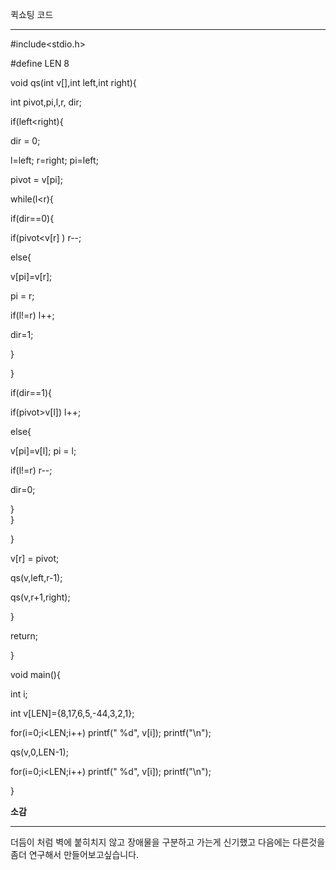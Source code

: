 퀵쇼팅 코드
***********

 #include<stdio.h>
 
 #define LEN 8

 void qs(int v[],int left,int right){
 
  int pivot,pi,l,r, dir;
  
 if(left<right){
 
  dir = 0;
  
  l=left; r=right; pi=left; 
  
  pivot = v[pi];
  
  while(l<r){
  
   if(dir==0){
   
  if(pivot<v[r] ) r--;
    
  else{
    
  v[pi]=v[r];
     
  pi = r;
    
 if(l!=r) l++;
     
 dir=1;
     
  }
    
  }
   
  if(dir==1){
   
  if(pivot>v[l]) l++;
    
  else{
    
  v[pi]=v[l];
      pi = l;
     
if(l!=r) r--;
     
 dir=0;
     
 }  
     }
  
 }
  
v[r] = pivot;
  
qs(v,left,r-1);
  
qs(v,r+1,right);
  
}
 
return;
 
 
}

void main(){

int i;
 
int v[LEN]={8,17,6,5,-44,3,2,1};
 
for(i=0;i<LEN;i++) printf(" %d", v[i]); printf("\n");
 
qs(v,0,LEN-1);

for(i=0;i<LEN;i++) printf(" %d", v[i]); printf("\n");
 
}

**소감**
********
더듬이 처럼 벽에 붙히치지 않고 장애물을 구분하고 가는게 신기했고 다음에는 다른것을 좀더 연구해서 만들어보고싶습니다.
